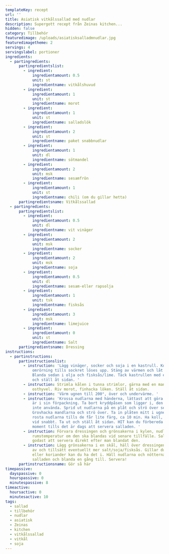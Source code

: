 ```yaml
---
templateKey: recept
url: ''
title: Asiatisk vitkålssallad med nudlar
description: Supergott recept från Zeinas kitchen...
hidden: false
category: Tillbehör
featuredimage: /uploads/asiatisksalladmnudlar.jpg
featuredimagetheme: 2
servings: 4
servingslabel: portioner
ingredients:
  - partingredients:
      partingredientslist:
        - ingredient:
            ingredientamount: 0.5
            unit: st
            ingredientname: vitkålshuvud
        - ingredient:
            ingredientamount: 1
            unit: st
            ingredientname: morot
        - ingredient:
            ingredientamount: 1
            unit: st
            ingredientname: salladslök
        - ingredient:
            ingredientamount: 2
            unit: st
            ingredientname: paket snabbnudlar
        - ingredient:
            ingredientamount: 1
            unit: dl
            ingredientname: sötmandel
        - ingredient:
            ingredientamount: 2
            unit: msk
            ingredientname: sesamfrön
        - ingredient:
            ingredientamount: 1
            unit: st
            ingredientname: chili (om du gillar hetta)
      partingredientsname: Vitkålssallad
  - partingredients:
      partingredientslist:
        - ingredient:
            ingredientamount: 0.5
            unit: dl
            ingredientname: vit vinäger
        - ingredient:
            ingredientamount: 2
            unit: msk
            ingredientname: socker
        - ingredient:
            ingredientamount: 2
            unit: msk
            ingredientname: soja
        - ingredient:
            ingredientamount: 0.5
            unit: dl
            ingredientname: sesam-eller rapsolja
        - ingredient:
            ingredientamount: 1
            unit: tsk
            ingredientname: fisksås
        - ingredient:
            ingredientamount: 3
            unit: msk
            ingredientname: limejuice
        - ingredient:
            ingredientamount: 0
            unit: st
            ingredientname: Salt
      partingredientsname: Dressing
instructions:
  - partinstructions:
      partinstructionslist:
        - instruction: 'Lägg vinäger, socker och soja i en kastrull. Koka upp under
            omrörning tills sockret löses upp. Stäng av värmen och låt svalna.
            Blanda sedan i olja och fisksås/lime. Täck kastrullen med ett lock
            och ställ åt sidan. '
        - instruction: Strimla kålen i tunna strimlor, gärna med en mandolin eller
            osthyvel. Riv morot, finhacka löken. Ställ åt sidan.
        - instruction: 'Värm ugnen till 200°, över och undervärme. '
        - instruction: 'Krossa nudlarna med händerna, lättast att göra när de fortfarande
            är i sin förpackning. Ta bort kryddpåsen som ligger i, den ska du
            inte använda. Sprid ut nudlarna på en plåt och strö över sesamfröna.
            Grovhacka mandlarna och strö över. Ta in plåten mitt i ugnen och
            rosta nudlarna tills de får lite färg, ca 10 min. Ha koll, de bränns
            vid snabbt. Ta ut och ställ åt sidan. HIT kan du förbereda alla
            moment tills det är dags att servera salladen. '
        - instruction: Förvara dressingen och grönsakerna i kylen, nudlar och nötter i
            rumstemperatur om den ska blandas vid senare tillfälle. Salladen är
            godast att servera direkt efter man blandat den.
        - instruction: Lägg grönsakerna i en skål, häll över dressingen och blanda. Smaka
            av och tillsätt eventuellt mer salt/soja/fisksås. Gillar du chili
            eller koriander kan du ha det i. Häll nudlarna och nötterna i
            salladen och blanda en gång till. Servera!
      partinstructionsname: Gör så här
timepassive:
  dayspassive: 0
  hourspassive: 0
  minutespassive: 8
timeactive:
  hoursactive: 0
  minutesactive: 10
tags:
  - sallad
  - tillbehör
  - nudlar
  - asiatisk
  - Zeinas
  - kitchen
  - vitkålssallad
  - vitkål
  - soja
---
```

